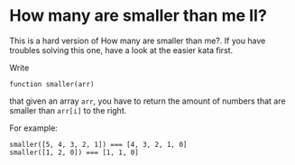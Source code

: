# How many are smaller than me II?

This is a hard version of How many are smaller than me?. If you have troubles solving this one, have a look at the easier kata first.

Write

```
function smaller(arr)
```

that given an array `arr`, you have to return the amount of numbers that are smaller than `arr[i]` to the right.

For example:

```
smaller([5, 4, 3, 2, 1]) === [4, 3, 2, 1, 0]
smaller([1, 2, 0]) === [1, 1, 0]
```

